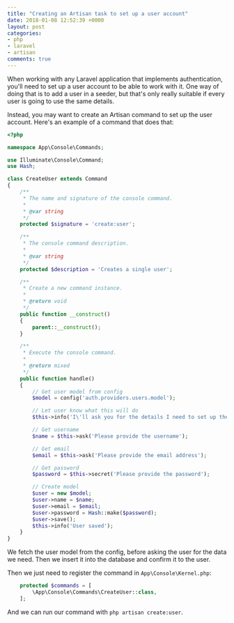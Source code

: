 ```yaml
---
title: "Creating an Artisan task to set up a user account"
date: 2018-01-08 12:52:39 +0000
layout: post
categories:
- php
- laravel
- artisan
comments: true
---
```


When working with any Laravel application that implements authentication, you'll need to set up a user account to be able to work with it. One way of doing that is to add a user in a seeder, but that's only really suitable if every user is going to use the same details.

Instead, you may want to create an Artisan command to set up the user account. Here's an example of a command that does that:

```php
<?php

namespace App\Console\Commands;

use Illuminate\Console\Command;
use Hash;

class CreateUser extends Command
{
    /**
     * The name and signature of the console command.
     *
     * @var string
     */
    protected $signature = 'create:user';

    /**
     * The console command description.
     *
     * @var string
     */
    protected $description = 'Creates a single user';

    /**
     * Create a new command instance.
     *
     * @return void
     */
    public function __construct()
    {
        parent::__construct();
    }

    /**
     * Execute the console command.
     *
     * @return mixed
     */
    public function handle()
    {
        // Get user model from config
        $model = config('auth.providers.users.model');

        // Let user know what this will do
        $this->info('I\'ll ask you for the details I need to set up the user');

        // Get username
        $name = $this->ask('Please provide the username');

        // Get email
        $email = $this->ask('Please provide the email address');

        // Get password
        $password = $this->secret('Please provide the password');

        // Create model
        $user = new $model;
        $user->name = $name;
        $user->email = $email;
        $user->password = Hash::make($password);
        $user->save();
        $this->info('User saved');
    }
}
```

We fetch the user model from the config, before asking the user for the data we need. Then we insert it into the database and confirm it to the user.

Then we just need to register the command in `App\Console\Kernel.php`:

```php
    protected $commands = [
        \App\Console\Commands\CreateUser::class,
    ];
```

And we can run our command with `php artisan create:user`.
